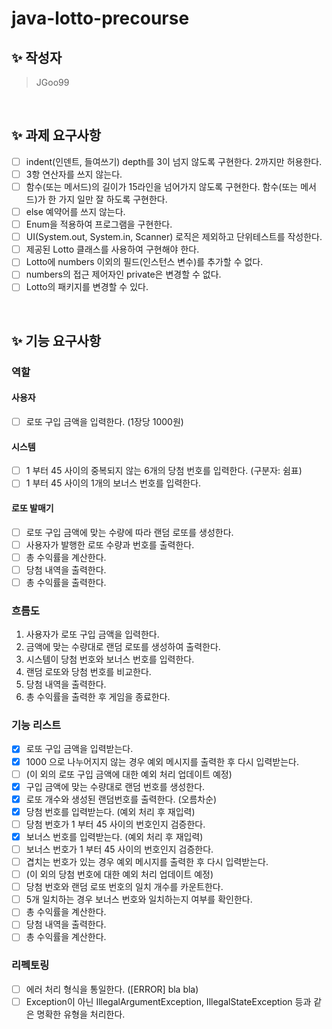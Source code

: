 # java-lotto-precourse

## ✨ 작성자

> JGoo99

<br/>

## ✨ 과제 요구사항

- [ ] indent(인덴트, 들여쓰기) depth를 3이 넘지 않도록 구현한다. 2까지만 허용한다.
- [ ] 3항 연산자를 쓰지 않는다.
- [ ] 함수(또는 메서드)의 길이가 15라인을 넘어가지 않도록 구현한다. 함수(또는 메서드)가 한 가지 일만 잘 하도록 구현한다.
- [ ] else 예약어를 쓰지 않는다.
- [ ] Enum을 적용하여 프로그램을 구현한다.
- [ ] UI(System.out, System.in, Scanner) 로직은 제외하고 단위테스트를 작성한다.
- [ ] 제공된 Lotto 클래스를 사용하여 구현해야 한다.
- [ ] Lotto에 numbers 이외의 필드(인스턴스 변수)를 추가할 수 없다. 
- [ ] numbers의 접근 제어자인 private은 변경할 수 없다.
- [ ] Lotto의 패키지를 변경할 수 있다.

<br/>

## ✨ 기능 요구사항

### 역할

#### 사용자
- [ ] 로또 구입 금액을 입력한다. (1장당 1000원)

#### 시스템
- [ ] 1 부터 45 사이의 중복되지 않는 6개의 당첨 번호를 입력한다. (구분자: 쉼표)
- [ ] 1 부터 45 사이의 1개의 보너스 번호를 입력한다.

#### 로또 발매기
- [ ] 로또 구입 금액에 맞는 수량에 따라 랜덤 로또를 생성한다.
- [ ] 사용자가 발행한 로또 수량과 번호를 출력한다.
- [ ] 총 수익률을 계산한다.
- [ ] 당첨 내역을 출력한다.
- [ ] 총 수익률을 출력한다.

### 흐름도

1. 사용자가 로또 구입 금액을 입력한다. 
2. 금액에 맞는 수량대로 랜덤 로또를 생성하여 출력한다.
3. 시스템이 당첨 번호와 보너스 번호를 입력한다.
4. 랜덤 로또와 당첨 번호를 비교한다.
5. 당첨 내역을 출력한다.
6. 총 수익률을 출력한 후 게임을 종료한다.

### 기능 리스트

- [x] 로또 구입 금액을 입력받는다.
- [x] 1000 으로 나누어지지 않는 경우 예외 메시지를 출력한 후 다시 입력받는다.
- [ ] (이 외의 로또 구입 금액에 대한 예외 처리 업데이트 예정)
- [x] 구입 금액에 맞는 수량대로 랜덤 번호를 생성한다.
- [x] 로또 개수와 생성된 랜덤번호를 출력한다. (오름차순)
- [x] 당첨 번호를 입력받는다. (예외 처리 후 재입력)
- [ ] 당첨 번호가 1 부터 45 사이의 번호인지 검증한다.
- [x] 보너스 번호를 입력받는다. (예외 처리 후 재입력)
- [ ] 보너스 번호가 1 부터 45 사이의 번호인지 검증한다.
- [ ] 겹치는 번호가 있는 경우 예외 메시지를 출력한 후 다시 입력받는다.
- [ ] (이 외의 당첨 번호에 대한 예외 처리 업데이트 예정)
- [ ] 당첨 번호와 랜덤 로또 번호의 일치 개수를 카운트한다.
- [ ] 5개 일치하는 경우 보너스 번호와 일치하는지 여부를 확인한다.
- [ ] 총 수익률을 계산한다.
- [ ] 당첨 내역을 출력한다.
- [ ] 총 수익률을 계산한다.

### 리펙토링

- [ ] 에러 처리 형식을 통일한다. ([ERROR] bla bla)
- [ ] Exception이 아닌 IllegalArgumentException, IllegalStateException 등과 같은 명확한 유형을 처리한다.